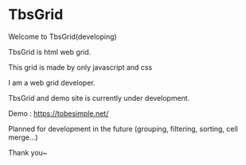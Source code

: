# TbsGrid

Welcome to TbsGrid(developing) 

TbsGrid is html web grid.

This grid is made by only javascript and css

I am a web grid developer.

TbsGrid and demo site is currently under development.


Demo : https://tobesimple.net/

Planned for development in the future
(grouping, filtering, sorting, cell merge...)

Thank you~

